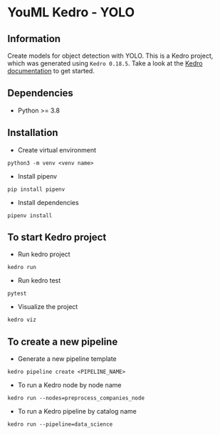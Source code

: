 # YouML Kedro - YOLO

## Information

Create models for object detection with YOLO.
This is a Kedro project, which was generated using `Kedro 0.18.5`.
Take a look at the [Kedro documentation](https://kedro.readthedocs.io) to get started.

## Dependencies

*  Python >= 3.8

## Installation

* Create virtual environment

```shell
python3 -m venv <venv name>
```

* Install pipenv

```shell
pip install pipenv
```

* Install dependencies

```shell
pipenv install
```

## To start Kedro project

* Run kedro project

```shell
kedro run
```

* Run kedro test

```shell
pytest
```

* Visualize the project
```shell
kedro viz
```

## To create a new pipeline

* Generate a new pipeline template

```shell
kedro pipeline create <PIPELINE_NAME>
```

* To run a Kedro node by node name

```shell
kedro run --nodes=preprocess_companies_node
```

* To run a Kedro pipeline by catalog name

```shell
kedro run --pipeline=data_science
```
